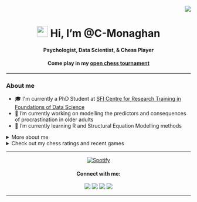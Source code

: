 <p align="right"> <img src="https://komarev.com/ghpvc/?username=C-Monaghan&color=blueviolet" /> </p>
<h1 align="center"> <img src="https://raw.githubusercontent.com/MartinHeinz/MartinHeinz/master/wave.gif" width="30px" height='30px'> Hi, I’m @C-Monaghan </h1>
<h4 align="center"> Psychologist, Data Scientist, & Chess Player </h4>
<h4 align="center"> Come play in my <a href="https://github.com/C-Monaghan/Chess"> open chess tournament</a></h4>

---

<h3 align="left"> About me</h3>

- 🎓 I'm currently a PhD Student at <a href="https://www.data-science.ie">SFI Centre for Research Training in Foundations of Data Science</a>
- 🧠 I’m currently working on modelling the predictors and consequences of procrastination in older adults
- 🌱 I’m currently learning R and Structural Equation Modelling methods

<details>
    <summary>
        More about me
    </summary>
    
<h3 align="left"> 🏫 Education </h3>
<h4 align="left"> Maynooth University </h4>
<ul>
    <li> PhD. Data Science (2022 - Present)
        <ul>
            <li> Part of <a href="https://www.data-science.ie">SFI Center for Research Training in Foundations in Data Science</a> </li>
            <li> Expected to graduate in 2026</li>
        </ul>
        </li>
    <li> BSc Psychology (2018 - 2022)
        <ul>
            <li> Final grade: 72%</li>
            <li> Ranked 4<sup>th</sup> out of a class of 21</li>
            <li> Thesis: Academic Procrastination and Perfectionism – The Mediating Role of Temporal Thought</li>
        </ul>
        </li>
    </ul>

<h3 align="left"> 🚀 Github Stats </h3>
<div align="left">
    <a href="https://github.com/C-Monaghan">
    <img src="https://github-readme-stats-git-master-c-monaghan.vercel.app/api?username=C-Monaghan&show_icons=true&theme=transparent" alt="C-Monaghan's GitHub stats">
    </a>
</div>
</details>

<details>
    <summary>
        Check out my chess ratings and recent games
    </summary>
    
<h4 align="Left"> Follow me on Chess.com: <a href="https://www.chess.com/member/ash3nfire"> Ash3nFire</a></h4>

<!--START_SECTION:chessStats-->
<!-- Automatically generated with https://github.com/Balastrong/chess-stats-action -->

| Type | Rapid ⏲️ | Blitz ⚡ | Bullet 🔫 |
|:---:|:---:|:---:|:---:|
| Current | 1062 | 843 | 812 |
| Best | 1102 | 1106 | 921 |

| White ⚪ | Black ⚫ | Result 🏆 | Date 📅 | Type 🕕 |
|:---:|:---:|:---:|:---:|:---:|
| Thresh123 | **Ash3nFire** | resigned ❌ | 2/6/2023 | Bullet |
| **Ash3nFire** | NbaHungBoi | resigned ❌ | 2/6/2023 | Bullet |
| **Ash3nFire** | sweeper702 | resigned ❌ | 2/6/2023 | Bullet |
| **Ash3nFire** | noelhenry5000 | checkmated ❌ | 2/6/2023 | Bullet |
| arnepellaers | **Ash3nFire** | resigned ❌ | 2/6/2023 | Bullet |

<!--END_SECTION:chessStats-->
</details>

---

<div align="center">
  <a href="https://open.spotify.com/user/21ombhca2igssh3rq4o2trgfq">
    <img src="https://novatorem-git-main-c-monaghan.vercel.app/api/spotify" alt="Spotify">
  </a>
</div>

<h4 align="center"> Connect with me: </h4>
<div align="center">
    <a href="https://twitter.com/CormacMonaghan1" target="_blank"><img src="https://img.shields.io/badge/-Twitter-7289DA?style=for-the-badge&logo=twitter&logoColor=white" target="_blank"></a> 	
  <a href="https://www.linkedin.com/in/cormac-monaghan/" target="_blank"><img src="https://img.shields.io/badge/-LinkedIn-%230077B5?style=for-the-badge&logo=linkedin&logoColor=white" target="_blank"></a> 
  <a href="https://www.researchgate.net/profile/Cormac-Monaghan" target="_blank"><img src="https://img.shields.io/badge/ResearchGate-00CCBB?style=for-the-badge&logo=ResearchGate&logoColor=white" target="_blank"></a> 
  <a href="mailto:cormacmonaghan@proton.me" target="_blank"><img src="https://img.shields.io/badge/ProtonMail-8B89CC?style=for-the-badge&logo=protonmail&logoColor=white" target="_blank"></a> 
</div>

---

<!---
--->
